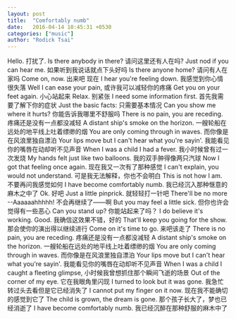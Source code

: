 ```yaml
---
layout: post
title:  "Comfortably numb"
date:   2016-04-14 10:45:31 +0530
categories: ["music"]
author: "Rodick Tsai"
---
```

Hello.
打扰了.
Is there anybody in there?
请问这里还有人在吗?
Just nod if you can hear me.
如果听到我说话就点下头好吗
Is there anyone home?
请问有人在家吗
Come on, now.
出来吧 现在
I hear you're feeling down.
我感觉到你心情很失落
Well I can ease your pain,
或许我可以减轻你的疼痛
Get you on your feet again.
小心站起来
Relax.
别紧张
I need some information first.
首先我需要了解下你的症状
Just the basic facts:
只需要基本情况
Can you show me where it hurts?
你能告诉我哪里不舒服吗
There is no pain, you are receding.
疼痛还是没有一点都没减轻
A distant ship's smoke on the horizon.
一艘轮船在远处的地平线上吐着缥缈的烟
You are only coming through in waves.
而你像是在风浪里独自漂泊
Your lips move but I can't hear what you're sayin'.
我能看见你的嘴唇在动却听不见声音
When I was a child I had a fever.
我小时候曾有过一次发烧
My hands felt just like two balloons.
我的双手肿得像两只汽球
Now I got that feeling once again.
现在我又一次有了那种感觉
I can't explain, you would not understand.
可是我无法解释，你也不会明白
This is not how I am.
不要再问我感觉如何
I have become comfortably numb.
我已经沉入那种惬意的麻木之中了
Ok.
好吧
Just a little pinprick.
就轻轻打一针吧
There'll be no more --Aaaaaahhhhh!
不会再继续了——啊
But you may feel a little sick.
但你也许会觉得有一些恶心
Can you stand up?
你能站起来了吗？
I do believe it's working. Good.
我确信这效果不错，好的
That'll keep you going for the show.
那会使你的演出得以继续进行
Come on it's time to go.
来吧该走了
There is no pain, you are receding.
疼痛还是没有一点都没减轻
A distant ship's smoke on the horizon.
一艘轮船在远处的地平线上吐着缥缈的烟
You are only coming through in waves.
而你像是在风浪里独自漂泊
Your lips move but I can't hear what you're sayin'.
我能看见你的嘴唇在动却听不见声音
When I was a child I caught a fleeting glimpse,
小时候我曾想抓住那个瞬间飞逝的场景
Out of the corner of my eye.
它在我眼角里闪现
I turned to look but it was gone.
我急忙转过头去看但是它已经消失了
I cannot put my finger on it now.
现在我不能确切的感觉到它了
The child is grown, the dream is gone.
那个孩子长大了，梦也已经消逝了
I have become comfortably numb.
我已经沉醉在那种舒服的麻木中了
